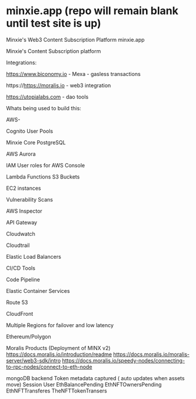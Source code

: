 # minxie.app (repo will remain blank until test site is up)
Minxie's Web3 Content Subscription Platform
minxie.app

Minxie's Content Subscription platform

Integrations:

https://www.biconomy.io - Mexa - gasless transactions

https://https://moralis.io - web3 integration

https://utopialabs.com - dao tools

Whats being used to build this:

AWS-

Cognito User Pools

Minxie Core
PostgreSQL

AWS Aurora

IAM User roles for AWS Console

Lambda Functions
S3 Buckets

EC2 instances

Vulnerability Scans

AWS Inspector

API Gateway

Cloudwatch

Cloudtrail

Elastic Load Balancers

CI/CD Tools

Code Pipeline

Elastic Container Services

Route 53

CloudFront

Multiple Regions for failover and low latency

Ethereum/Polygon

Moralis Products (Deployment of MINX v2)
https://docs.moralis.io/introduction/readme
https://docs.moralis.io/moralis-server/web3-sdk/intro
https://docs.moralis.io/speedy-nodes/connecting-to-rpc-nodes/connect-to-eth-node

mongoDB backend
Token metadata captured ( auto updates when assets move)
Session
User
EthBalancePending
EthNFTOwnersPending
EthNFTTransferes
TheNFTTokenTransers
